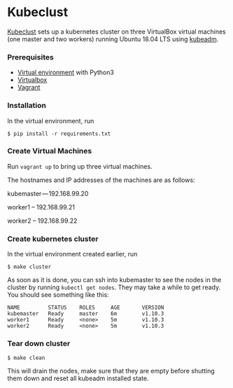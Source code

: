 # Kubeclust

[Kubeclust](https://kosyfrances.github.io/kubernetes-cluster/) sets up a kubernetes cluster on three VirtualBox virtual machines (one master and two workers) running Ubuntu 18.04 LTS using [kubeadm](https://kubernetes.io/docs/setup/independent/create-cluster-kubeadm/).

### Prerequisites
* [Virtual environment](https://docs.python.org/3/library/venv.html) with Python3
* [Virtualbox](https://www.virtualbox.org/)
* [Vagrant](https://www.vagrantup.com/)

### Installation
In the virtual environment, run
```
$ pip install -r requirements.txt
```

### Create Virtual Machines
Run `vagrant up` to bring up three virtual machines.

The hostnames and IP addresses of the machines are as follows:

kubemaster — 192.168.99.20

worker1 – 192.168.99.21

worker2 – 192.168.99.22

### Create kubernetes cluster
In the virtual environment created earlier, run
```
$ make cluster
```
As soon as it is done, you can ssh into kubemaster to see the nodes in the cluster by running `kubectl get nodes`. They may take a while to get ready. You should see something like this:
```
NAME         STATUS    ROLES     AGE       VERSION
kubemaster   Ready     master    6m        v1.10.3
worker1      Ready     <none>    5m        v1.10.3
worker2      Ready     <none>    5m        v1.10.3
```

### Tear down cluster
```
$ make clean
```
This will drain the nodes, make sure that they are empty before shutting them down and reset all kubeadm installed state.
